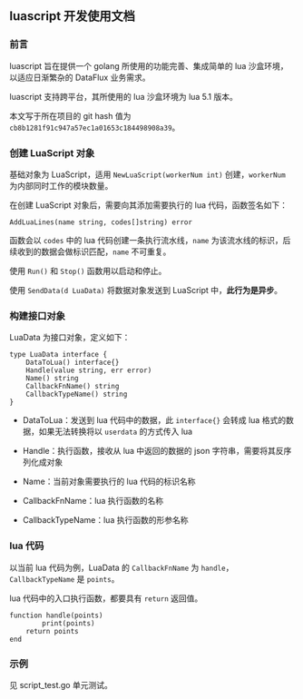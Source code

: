 ## luascript 开发使用文档

### 前言

luascript 旨在提供一个 golang 所使用的功能完善、集成简单的 lua 沙盒环境，以适应日渐繁杂的 DataFlux 业务需求。

luascript 支持跨平台，其所使用的 lua 沙盒环境为 lua 5.1 版本。

本文写于所在项目的 git hash 值为 `cb8b1281f91c947a57ec1a01653c184498908a39`。

### 创建 LuaScript 对象

基础对象为 LuaScript，适用 `NewLuaScript(workerNum int)` 创建，`workerNum` 为内部同时工作的模块数量。

在创建 LuaScript 对象后，需要向其添加需要执行的 lua 代码，函数签名如下：

```
AddLuaLines(name string, codes[]string) error
```

函数会以 `codes` 中的 lua 代码创建一条执行流水线，`name` 为该流水线的标识，后续收到的数据会做标识匹配，`name` 不可重复。

使用 `Run()` 和 `Stop()` 函数用以启动和停止。

使用 `SendData(d LuaData)` 将数据对象发送到 LuaScript 中，**此行为是异步**。

### 构建接口对象

LuaData 为接口对象，定义如下：

```
type LuaData interface {
	DataToLua() interface{}
	Handle(value string, err error)
	Name() string
	CallbackFnName() string
	CallbackTypeName() string
}
```

- DataToLua：发送到 lua 代码中的数据，此 `interface{}` 会转成 lua 格式的数据，如果无法转换将以 `userdata` 的方式传入 lua

- Handle：执行函数，接收从 lua 中返回的数据的 json 字符串，需要将其反序列化成对象

- Name：当前对象需要执行的 lua 代码的标识名称

- CallbackFnName：lua 执行函数的名称

- CallbackTypeName：lua 执行函数的形参名称

### lua 代码

以当前 lua 代码为例，LuaData 的 `CallbackFnName` 为 `handle`，`CallbackTypeName` 是 `points`。

lua 代码中的入口执行函数，都要具有 `return` 返回值。

```
function handle(points)
        print(points)
	return points
end
```

### 示例

见 script_test.go 单元测试。
